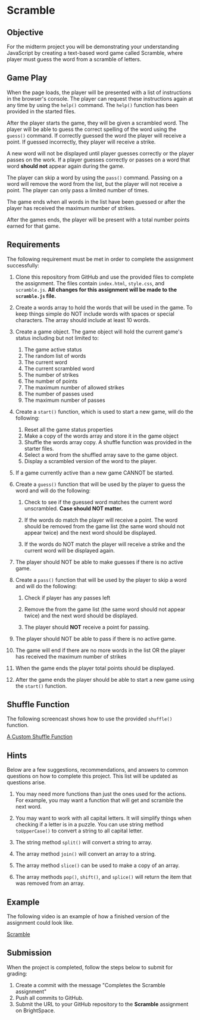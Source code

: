 # Scramble

## Objective

For the midterm project you will be demonstrating your understanding
JavaScript by creating a text-based word game called Scramble, where
player must guess the word from a scramble of letters.

## Game Play

When the page loads, the player will be presented with a list of
instructions in the browser's console. The player can request these
instructions again at any time by using the `help()` command. The
`help()` function has been provided in the started files.

After the player starts the game, they will be given a scrambled word.
The player will be able to guess the correct spelling of the word using
the `guess()` command. If correctly guessed the word the player will
receive a point. If guessed incorrectly, they player will receive a
strike.

A new word will not be displayed until player guesses correctly or the
player passes on the work. If a player guesses correctly or passes on a
word that word **should not** appear again during the game.

The player can skip a word by using the `pass()` command. Passing on a
word will remove the word from the list, but the player will not receive
a point. The player can only pass a limited number of times.

The game ends when all words in the list have been guessed or after the
player has received the maximum number of strikes.

After the games ends, the player will be present with a total number
points earned for that game.

## Requirements

The following requirement must be met in order to complete the
assignment successfully:

1. Clone this repository from GitHub and use the provided files to
complete the assignment. The files contain `index.html`, `style.css`,
and `scramble.js`. **All changes for this assignment will be made to the
`scramble.js` file.**

2. Create a words array to hold the words that will be used in the game.
To keep things simple do NOT include words with spaces or special
characters. The array should include at least 10 words.

3. Create a game object. The game object will hold the current game's
status including but not limited to:

    1. The game active status
    2. The random list of words
    3. The current word
    4. The current scrambled word
    5. The number of strikes
    6. The number of points
    7. The maximum number of allowed strikes
    8. The number of passes used
    9. The maximum number of passes

4. Create a `start()` function, which is used to start a new game, will
do the following:

    1. Reset all the game status properties
    2. Make a copy of the words array and store it in the game object
    3. Shuffle the words array copy. A shuffle function was provided in the starter files.
    4. Select a word from the shuffled array save to the game object.
    5. Display a scrambled version of the word to the player.

5. If a game currently active than a new game CANNOT be started.

6. Create a `guess()` function that will be used by the player to guess
the word and will do the following:

    1. Check to see if the guessed word matches the current word
    unscrambled. **Case should NOT matter.**

    2. If the words do match the player will receive a point. The word
    should be removed from the game list (the same word should not
    appear twice) and the next word should be displayed.

    3. If the words do NOT match the player will receive a strike and
    the current word will be displayed again.

7. The player should NOT be able to make guesses if there is no active
game.

8. Create a `pass()` function that will be used by the player to skip a
word and will do the following:

    1. Check if player has any passes left

    2. Remove the from the game list (the same word should not appear
    twice) and the next word should be displayed.

    3. The player should **NOT** receive a point for passing.

9. The player should NOT be able to pass if there is no active game.

10. The game will end if there are no more words in the list OR the
player has received the maximum number of strikes

11. When the game ends the player total points should be displayed.

12. After the game ends the player should be able to start a new game
using the `start()` function.

## Shuffle Function
The following screencast shows how to use the provided `shuffle()` function.

[A Custom Shuffle Function](https://scrimba.com/c/cR3EJaTk)

## Hints
Below are a few suggestions, recommendations, and answers to common
questions on how to complete this project. This list will be updated as
questions arise.

1. You may need more functions than just the ones used for the actions.
For example, you may want a function that will get and scramble the next
word.

2. You may want to work with all capital letters. It will simplify
things when checking if a letter is in a puzzle. You can use string
method `toUpperCase()` to convert a string to all capital letter.

3. The string method `split()` will convert a string to array.

4. The array method `join()` will convert an array to a string.

5. The array method `slice()` can be used to make a copy of an array.

6. The array methods `pop()`, `shift()`, and `splice()` will return the
item that was removed from an array.

## Example
The following video is an example of how a finished version of the
assignment could look like.

[Scramble](https://youtu.be/tl6FeUNb06A)

## Submission
When the project is completed, follow the steps below to submit for grading:

1. Create a commit with the message "Completes the Scramble assignment"
2. Push all commits to GitHub.
3. Submit the URL to your GitHub repository to the **Scramble**
assignment on BrightSpace.
